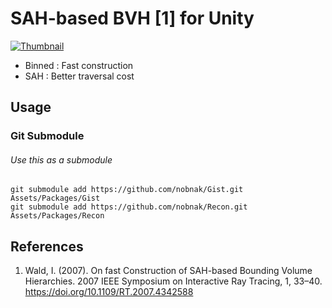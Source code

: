 # SAH-based BVH [1] for Unity

[![Thumbnail](https://img.youtube.com/vi/3nCh7oGWh4g/0.jpg)](https://youtu.be/3nCh7oGWh4g)

 - Binned : Fast construction
 - SAH : Better traversal cost

## Usage

### Git Submodule
###### Use this as a submodule
```
git submodule add https://github.com/nobnak/Gist.git Assets/Packages/Gist
git submodule add https://github.com/nobnak/Recon.git Assets/Packages/Recon
```

## References
1. Wald, I. (2007). On fast Construction of SAH-based Bounding Volume Hierarchies. 2007 IEEE Symposium on Interactive Ray Tracing, 1, 33–40. https://doi.org/10.1109/RT.2007.4342588
